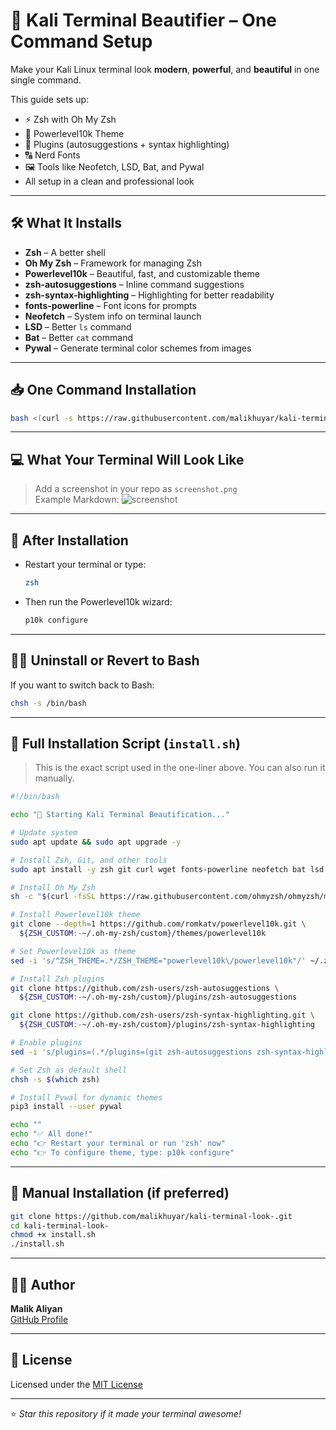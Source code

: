 # 🌈 Kali Terminal Beautifier – One Command Setup

Make your Kali Linux terminal look **modern**, **powerful**, and **beautiful** in one single command.

This guide sets up:
- ⚡ Zsh with Oh My Zsh
- 🎨 Powerlevel10k Theme
- 🧠 Plugins (autosuggestions + syntax highlighting)
- 🔠 Nerd Fonts
- 🖼️ Tools like Neofetch, LSD, Bat, and Pywal
- All setup in a clean and professional look

---

## 🛠️ What It Installs

- **Zsh** – A better shell
- **Oh My Zsh** – Framework for managing Zsh
- **Powerlevel10k** – Beautiful, fast, and customizable theme
- **zsh-autosuggestions** – Inline command suggestions
- **zsh-syntax-highlighting** – Highlighting for better readability
- **fonts-powerline** – Font icons for prompts
- **Neofetch** – System info on terminal launch
- **LSD** – Better `ls` command
- **Bat** – Better `cat` command
- **Pywal** – Generate terminal color schemes from images

---

## 📥 One Command Installation

```bash
bash <(curl -s https://raw.githubusercontent.com/malikhuyar/kali-terminal-look-/main/install.sh)
```

---

## 💻 What Your Terminal Will Look Like

> Add a screenshot in your repo as `screenshot.png`  
> Example Markdown:
> ![screenshot](https://raw.githubusercontent.com/malikhuyar/kali-terminal-look-/main/screenshot.png)

---

## 🧪 After Installation

- Restart your terminal or type:
  ```bash
  zsh
  ```

- Then run the Powerlevel10k wizard:
  ```bash
  p10k configure
  ```

---

## 👨‍🔧 Uninstall or Revert to Bash

If you want to switch back to Bash:
```bash
chsh -s /bin/bash
```

---

## 📄 Full Installation Script (`install.sh`)

> This is the exact script used in the one-liner above. You can also run it manually.

```bash
#!/bin/bash

echo "🌟 Starting Kali Terminal Beautification..."

# Update system
sudo apt update && sudo apt upgrade -y

# Install Zsh, Git, and other tools
sudo apt install -y zsh git curl wget fonts-powerline neofetch bat lsd python3-pip

# Install Oh My Zsh
sh -c "$(curl -fsSL https://raw.githubusercontent.com/ohmyzsh/ohmyzsh/master/tools/install.sh)"

# Install Powerlevel10k theme
git clone --depth=1 https://github.com/romkatv/powerlevel10k.git \
  ${ZSH_CUSTOM:-~/.oh-my-zsh/custom}/themes/powerlevel10k

# Set Powerlevel10k as theme
sed -i 's/^ZSH_THEME=.*/ZSH_THEME="powerlevel10k\/powerlevel10k"/' ~/.zshrc

# Install Zsh plugins
git clone https://github.com/zsh-users/zsh-autosuggestions \
  ${ZSH_CUSTOM:-~/.oh-my-zsh/custom}/plugins/zsh-autosuggestions

git clone https://github.com/zsh-users/zsh-syntax-highlighting.git \
  ${ZSH_CUSTOM:-~/.oh-my-zsh/custom}/plugins/zsh-syntax-highlighting

# Enable plugins
sed -i 's/plugins=(.*/plugins=(git zsh-autosuggestions zsh-syntax-highlighting)/' ~/.zshrc

# Set Zsh as default shell
chsh -s $(which zsh)

# Install Pywal for dynamic themes
pip3 install --user pywal

echo ""
echo "✅ All done!"
echo "👉 Restart your terminal or run 'zsh' now"
echo "👉 To configure theme, type: p10k configure"
```

---

## 📁 Manual Installation (if preferred)

```bash
git clone https://github.com/malikhuyar/kali-terminal-look-.git
cd kali-terminal-look-
chmod +x install.sh
./install.sh
```

---

## 👨‍💻 Author

**Malik Aliyan**  
[GitHub Profile](https://github.com/malikhuyar)

---

## 📃 License

Licensed under the [MIT License](https://choosealicense.com/licenses/mit/)

---

⭐ *Star this repository if it made your terminal awesome!*
